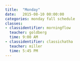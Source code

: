 ```yaml
---
title:  "Monday"
date:   2015-08-10 00:00:00
categories: monday fall schedule
classes:
- classidentifier: morningflow
  teacher: goldberg
  time: 9:00 AM
- classidentifier: classichatha
  teacher: miller
  time: 5:45 PM
---
```

